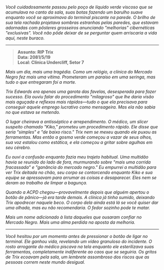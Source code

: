 _Você cuidadosamente passou pelo poço de líquido verde viscoso que se acumulava no canto da sala, suas botas fazendo um barulho suave enquanto você se aproximava do terminal piscante na parede. O brilho de sua tela rachada projetava sombras estranhas pelas paredes, que estavam adornadas com pôsteres grosseiros anunciando "melhorias" cibernéticas "exclusivas". Você não pôde deixar de se perguntar quem arriscaria a vida aqui, neste buraco._

---

> **Assunto: RIP Trix**  
> **Data: 2081/5/19**  
> **Local: Clínica Undercliff, Setor 7**

_Mais um dia, mais uma tragédia. Como um relógio, a clínica do Mercado Negro fez mais uma vítima. Prometeram um paraíso em uma seringa, mas tudo o que entregaram foi a morte._

_Trix Edwards era apenas uma garota das favelas, desesperada para fazer sucesso. Ela ouviu falar do procedimento "milagroso" que lhe daria visão mais aguçada e reflexos mais rápidos—tudo o que ela precisava para conseguir aquele emprego lucrativo como mensageira. Mas ela não sabia no que estava se metendo._

_O lugar cheirava a antisséptico e arrependimento. O médico, um slicer suspeito chamado "Kiko," prometeu um procedimento rápido. Ele disse que seria "simples" e "de baixo risco." Trix nem se mexeu quando ele puxou as ferramentas. Mas então a gosma verde começou a vazar de seus olhos, sua voz estalou como estática, e ela começou a gritar sobre agulhas em seu cérebro._

_Eu ouvi a confusão enquanto fazia meu trajeto habitual. Uma multidão havia se reunido do lado de fora, murmurando sobre "mais uma corrida fracassada" e "ganância do mercado negro." Eu empurrei a multidão para ver Trix deitada no chão, seu corpo se contorcendo enquanto Kiko e sua equipe se apressavam para arrumar as coisas e desaparecer. Eles nem se deram ao trabalho de limpar a bagunça._

_Quando a ACPD chegou—provavelmente depois que alguém apertou o botão de pânico—já era tarde demais. A clínica já tinha sumido, deixando Trix apodrecer naquele beco. O corpo dela ainda está lá se você quiser dar uma olhada, mas eu não recomendaria. O fedor sozinho pode te matar._

_Mais um nome adicionado à lista daqueles que ousaram confiar no Mercado Negro. Mais uma alma perdida na aposta da melhoria._

---

_Você hesitou por um momento antes de pressionar o botão de ligar no terminal. Ele ganhou vida, revelando um vídeo granuloso do incidente. O rosto arrogante do médico piscava na tela enquanto ele esterilizava suas ferramentas, completamente indiferente ao caos que se seguiria. Os gritos de Trix ecoavam pela sala, um lembrete assombroso dos riscos que as pessoas correm neste mundo desigual._
